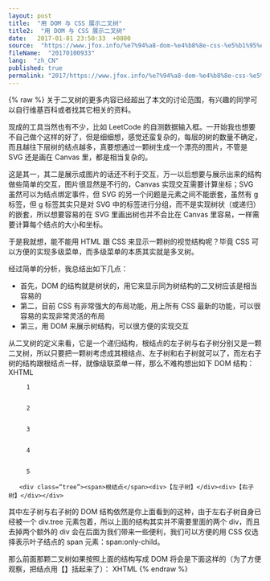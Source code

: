 ```yaml
---
layout: post
title:  "用 DOM 与 CSS 展示二叉树"
title2:  "用 DOM 与 CSS 展示二叉树"
date:   2017-01-01 23:50:33  +0800
source:  "https://www.jfox.info/%e7%94%a8-dom-%e4%b8%8e-css-%e5%b1%95%e7%a4%ba%e4%ba%8c%e5%8f%89%e6%a0%91.html"
fileName:  "20170100933"
lang:  "zh_CN"
published: true
permalink: "2017/https://www.jfox.info/%e7%94%a8-dom-%e4%b8%8e-css-%e5%b1%95%e7%a4%ba%e4%ba%8c%e5%8f%89%e6%a0%91.html"
---
```

{% raw %}
关于二叉树的更多内容已经超出了本文的讨论范围，有兴趣的同学可以自行维基百科或者找其它相关的资料。

现成的工具当然也有不少，比如 LeetCode 的自测数据输入框。一开始我也想要不自己做个这样的好了，但是细细想，感觉还蛮复杂的，每层的树的数量不确定，而且越往下层树的结点越多，真要想通过一颗树生成一个漂亮的图片，不管是 SVG 还是画在 Canvas 里，都是相当复杂的。

这是其一，其二是展示成图片的话还不利于交互，万一以后想要与展示出来的结构做些简单的交互，图片很显然是不行的，Canvas 实现交互需要计算坐标；SVG 虽然可以为结点绑定事件，但 SVG 的另一个问题是元素之间不能嵌套，虽然有 g 标签，但 g 标签其实只是对 SVG 中的标签进行分组，而不是实现树状（或递归）的嵌套，所以想要容易的在 SVG 里画出树也并不会比在 Canvas 里容易，一样需要计算每个结点的大小和坐标。

于是我就想，能不能用 HTML 跟 CSS 来显示一颗树的视觉结构呢？毕竟 CSS 可以方便的实现多级菜单，而多级菜单的本质其实就是多叉树。

经过简单的分析，我总结出如下几点：

- 首先，DOM 的结构就是树状的，用它来显示同为树结构的二叉树应该是相当容易的
- 第二，目前 CSS 有非常强大的布局功能，用上所有 CSS 最新的功能，可以很容易的实现非常灵活的布局
- 第三，用 DOM 来展示树结构，可以很方便的实现交互

从二叉树的定义来看，它是一个递归结构，根结点的左子树与右子树分别又是一颗二叉树，所以只要把一颗树考虑成其根结点、左子树和右子树就可以了，而左右子树的结构跟根结点一样，就像级联菜单一样，那么不难构想出如下 DOM 结构：
XHTML 
       
       
         1 
        
       
         2 
        
       
         3 
        
       
         4 
        
       
         5 
        
       <div class=“tree”><span>根结点</span><div>【左子树】</div><div>【右子树】</div></div>
其中左子树与右子树的 DOM 结构依然是你上面看到的这种，由于左右子树自身已经被一个 div.tree 元素包着，所以上面的结构其实并不需要里面的两个 div，而且去掉两个额外的 div 会在后面为我们带来一些便利，我们可以方便的用 CSS 仅选择表示叶子结点的 span 元素：span:only-child。

那么前面那颗二叉树如果按照上面的结构写成 DOM 将会是下面这样的（为了方便观察，把结点用【】括起来了）：
XHTML
{% endraw %}